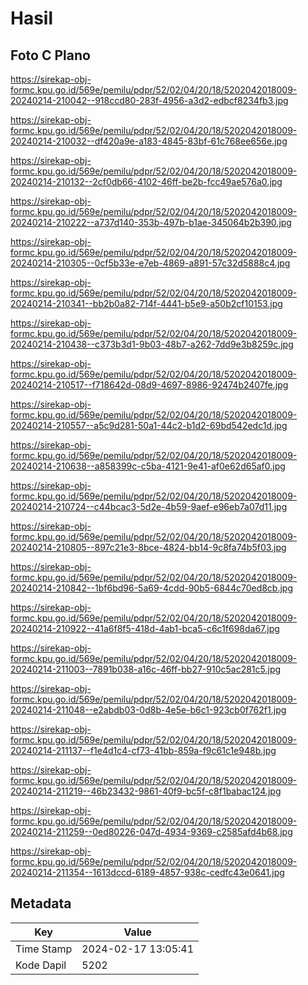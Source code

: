 # Hasil

## Foto C Plano

https://sirekap-obj-formc.kpu.go.id/569e/pemilu/pdpr/52/02/04/20/18/5202042018009-20240214-210042--918ccd80-283f-4956-a3d2-edbcf8234fb3.jpg

https://sirekap-obj-formc.kpu.go.id/569e/pemilu/pdpr/52/02/04/20/18/5202042018009-20240214-210032--df420a9e-a183-4845-83bf-61c768ee656e.jpg

https://sirekap-obj-formc.kpu.go.id/569e/pemilu/pdpr/52/02/04/20/18/5202042018009-20240214-210132--2cf0db66-4102-46ff-be2b-fcc49ae576a0.jpg

https://sirekap-obj-formc.kpu.go.id/569e/pemilu/pdpr/52/02/04/20/18/5202042018009-20240214-210222--a737d140-353b-497b-b1ae-345064b2b390.jpg

https://sirekap-obj-formc.kpu.go.id/569e/pemilu/pdpr/52/02/04/20/18/5202042018009-20240214-210305--0cf5b33e-e7eb-4869-a891-57c32d5888c4.jpg

https://sirekap-obj-formc.kpu.go.id/569e/pemilu/pdpr/52/02/04/20/18/5202042018009-20240214-210341--bb2b0a82-714f-4441-b5e9-a50b2cf10153.jpg

https://sirekap-obj-formc.kpu.go.id/569e/pemilu/pdpr/52/02/04/20/18/5202042018009-20240214-210438--c373b3d1-9b03-48b7-a262-7dd9e3b8259c.jpg

https://sirekap-obj-formc.kpu.go.id/569e/pemilu/pdpr/52/02/04/20/18/5202042018009-20240214-210517--f718642d-08d9-4697-8986-92474b2407fe.jpg

https://sirekap-obj-formc.kpu.go.id/569e/pemilu/pdpr/52/02/04/20/18/5202042018009-20240214-210557--a5c9d281-50a1-44c2-b1d2-69bd542edc1d.jpg

https://sirekap-obj-formc.kpu.go.id/569e/pemilu/pdpr/52/02/04/20/18/5202042018009-20240214-210638--a858399c-c5ba-4121-9e41-af0e62d65af0.jpg

https://sirekap-obj-formc.kpu.go.id/569e/pemilu/pdpr/52/02/04/20/18/5202042018009-20240214-210724--c44bcac3-5d2e-4b59-9aef-e96eb7a07d11.jpg

https://sirekap-obj-formc.kpu.go.id/569e/pemilu/pdpr/52/02/04/20/18/5202042018009-20240214-210805--897c21e3-8bce-4824-bb14-9c8fa74b5f03.jpg

https://sirekap-obj-formc.kpu.go.id/569e/pemilu/pdpr/52/02/04/20/18/5202042018009-20240214-210842--1bf6bd96-5a69-4cdd-90b5-6844c70ed8cb.jpg

https://sirekap-obj-formc.kpu.go.id/569e/pemilu/pdpr/52/02/04/20/18/5202042018009-20240214-210922--41a6f8f5-418d-4ab1-bca5-c6c1f698da67.jpg

https://sirekap-obj-formc.kpu.go.id/569e/pemilu/pdpr/52/02/04/20/18/5202042018009-20240214-211003--7891b038-a16c-46ff-bb27-910c5ac281c5.jpg

https://sirekap-obj-formc.kpu.go.id/569e/pemilu/pdpr/52/02/04/20/18/5202042018009-20240214-211048--e2abdb03-0d8b-4e5e-b6c1-923cb0f762f1.jpg

https://sirekap-obj-formc.kpu.go.id/569e/pemilu/pdpr/52/02/04/20/18/5202042018009-20240214-211137--f1e4d1c4-cf73-41bb-859a-f9c61c1e948b.jpg

https://sirekap-obj-formc.kpu.go.id/569e/pemilu/pdpr/52/02/04/20/18/5202042018009-20240214-211219--46b23432-9861-40f9-bc5f-c8f1babac124.jpg

https://sirekap-obj-formc.kpu.go.id/569e/pemilu/pdpr/52/02/04/20/18/5202042018009-20240214-211259--0ed80226-047d-4934-9369-c2585afd4b68.jpg

https://sirekap-obj-formc.kpu.go.id/569e/pemilu/pdpr/52/02/04/20/18/5202042018009-20240214-211354--1613dccd-6189-4857-938c-cedfc43e0641.jpg


## Metadata

| Key        | Value               |
| ---------- | ------------------- |
| Time Stamp | 2024-02-17 13:05:41 |
| Kode Dapil | 5202                |



